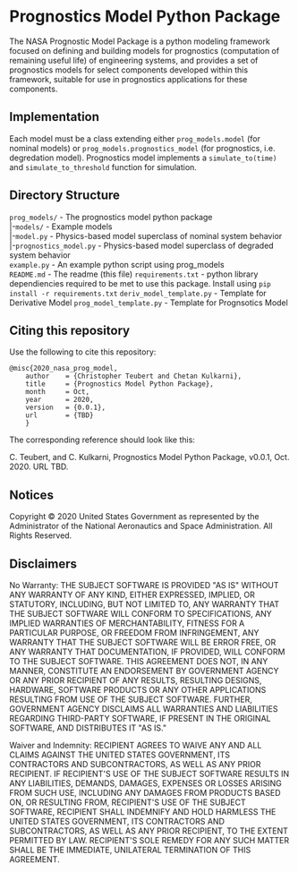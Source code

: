 # Prognostics Model Python Package

The NASA Prognostic Model Package is a python modeling framework focused on defining and building models for prognostics (computation of remaining useful life) of engineering systems, and provides a set of prognostics models for select components developed within this framework, suitable for use in prognostics applications for these components.

## Implementation

Each model must be a class extending either `prog_models.model` (for nominal models) or `prog_models.prognostics_model` (for prognostics, i.e. degredation model). Prognostics model implements a `simulate_to(time)` and `simulate_to_threshold` function for simulation.

## Directory Structure 

`prog_models/` - The prognostics model python package <br>
 |-`models/` - Example models <br>
 |-`model.py` - Physics-based model superclass of nominal system behavior <br>
 |-`prognostics_model.py` - Physics-based model superclass of degraded system behavior <br>
`example.py` - An example python script using prog_models <br>
`README.md` - The readme (this file)
`requirements.txt` - python library dependiencies required to be met to use this package. Install using `pip install -r requirements.txt`
`deriv_model_template.py` - Template for Derivative Model
`prog_model_template.py` - Template for Prognsotics Model

## Citing this repository
Use the following to cite this repository:

```
@misc{2020_nasa_prog_model,
    author    = {Christopher Teubert and Chetan Kulkarni},
    title     = {Prognostics Model Python Package},
    month     = Oct,
    year      = 2020,
    version   = {0.0.1},
    url       = {TBD}
    }
```

The corresponding reference should look like this:

C. Teubert, and C. Kulkarni, Prognostics Model Python Package, v0.0.1, Oct. 2020. URL TBD.

## Notices

Copyright © 2020 United States Government as represented by the Administrator of the National Aeronautics and Space Administration.  All Rights Reserved.

## Disclaimers

No Warranty: THE SUBJECT SOFTWARE IS PROVIDED "AS IS" WITHOUT ANY WARRANTY OF ANY KIND, EITHER EXPRESSED, IMPLIED, OR STATUTORY, INCLUDING, BUT NOT LIMITED TO, ANY WARRANTY THAT THE SUBJECT SOFTWARE WILL CONFORM TO SPECIFICATIONS, ANY IMPLIED WARRANTIES OF MERCHANTABILITY, FITNESS FOR A PARTICULAR PURPOSE, OR FREEDOM FROM INFRINGEMENT, ANY WARRANTY THAT THE SUBJECT SOFTWARE WILL BE ERROR FREE, OR ANY WARRANTY THAT DOCUMENTATION, IF PROVIDED, WILL CONFORM TO THE SUBJECT SOFTWARE. THIS AGREEMENT DOES NOT, IN ANY MANNER, CONSTITUTE AN ENDORSEMENT BY GOVERNMENT AGENCY OR ANY PRIOR RECIPIENT OF ANY RESULTS, RESULTING DESIGNS, HARDWARE, SOFTWARE PRODUCTS OR ANY OTHER APPLICATIONS RESULTING FROM USE OF THE SUBJECT SOFTWARE.  FURTHER, GOVERNMENT AGENCY DISCLAIMS ALL WARRANTIES AND LIABILITIES REGARDING THIRD-PARTY SOFTWARE, IF PRESENT IN THE ORIGINAL SOFTWARE, AND DISTRIBUTES IT "AS IS."

Waiver and Indemnity:  RECIPIENT AGREES TO WAIVE ANY AND ALL CLAIMS AGAINST THE UNITED STATES GOVERNMENT, ITS CONTRACTORS AND SUBCONTRACTORS, AS WELL AS ANY PRIOR RECIPIENT.  IF RECIPIENT'S USE OF THE SUBJECT SOFTWARE RESULTS IN ANY LIABILITIES, DEMANDS, DAMAGES, EXPENSES OR LOSSES ARISING FROM SUCH USE, INCLUDING ANY DAMAGES FROM PRODUCTS BASED ON, OR RESULTING FROM, RECIPIENT'S USE OF THE SUBJECT SOFTWARE, RECIPIENT SHALL INDEMNIFY AND HOLD HARMLESS THE UNITED STATES GOVERNMENT, ITS CONTRACTORS AND SUBCONTRACTORS, AS WELL AS ANY PRIOR RECIPIENT, TO THE EXTENT PERMITTED BY LAW.  RECIPIENT'S SOLE REMEDY FOR ANY SUCH MATTER SHALL BE THE IMMEDIATE, UNILATERAL TERMINATION OF THIS AGREEMENT.